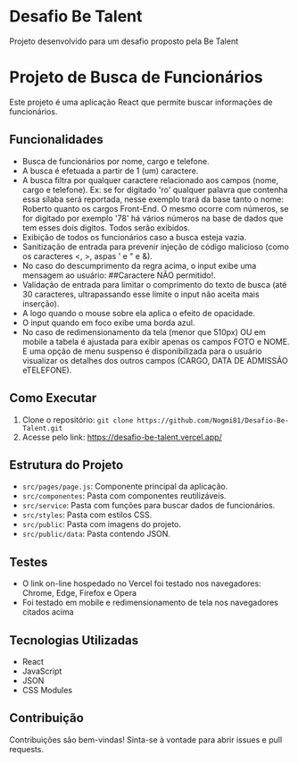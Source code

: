 # Desafio Be Talent
Projeto desenvolvido para um desafio proposto pela Be Talent

# Projeto de Busca de Funcionários

Este projeto é uma aplicação React que permite buscar informações de funcionários.

## Funcionalidades

-   Busca de funcionários por nome, cargo e telefone.
-   A busca é efetuada a partir de 1 (um) caractere.
-   A busca filtra por qualquer caractere relacionado aos campos (nome, cargo e telefone). Ex: se for digitado 'ro' qualquer palavra que contenha essa sílaba será reportada, nesse exemplo trará da base tanto o nome: Roberto quanto os cargos Front-End. O mesmo ocorre com números, se for digitado por exemplo '78' há vários números na base de dados que tem esses dois digitos. Todos serão exibidos.
-   Exibição de todos os funcionários caso a busca esteja vazia.
-   Sanitização de entrada para prevenir injeção de código malicioso (como os caracteres <, >, aspas ' e " e &).
-   No caso do descumprimento da regra acima, o input exibe uma mensagem ao usuário: ##Caractere NÃO permitido!.
-   Validação de entrada para limitar o comprimento do texto de busca (até 30 caracteres, ultrapassando esse limite o input não aceita mais inserção).
-   A logo quando o mouse sobre ela aplica o efeito de opacidade.
-   O input quando em foco exibe uma borda azul.
-   No caso de redimensionamento da tela (menor que 510px) OU em mobile a tabela é ajustada para exibir apenas os campos FOTO e NOME. E uma opção de menu suspenso é disponibilizada para o usuário visualizar os detalhes dos outros campos (CARGO,	DATA DE ADMISSÃO eTELEFONE).

## Como Executar

1.  Clone o repositório: `git clone https://github.com/Nogmi81/Desafio-Be-Talent.git`
2.  Acesse pelo link: https://desafio-be-talent.vercel.app/

## Estrutura do Projeto

-   `src/pages/page.js`: Componente principal da aplicação.
-   `src/componentes`: Pasta com componentes reutilizáveis.
-   `src/service`: Pasta com funções para buscar dados de funcionários.
-   `src/styles`: Pasta com estilos CSS.
-   `src/public`: Pasta com imagens do projeto.
-   `src/public/data`: Pasta contendo JSON.

  ## Testes

  -   O link on-line hospedado no Vercel foi testado nos navegadores: Chrome, Edge, Firefox e Opera
  -   Foi testado em mobile e redimensionamento de tela nos navegadores citados acima
  

## Tecnologias Utilizadas

-   React
-   JavaScript
-   JSON
-   CSS Modules

## Contribuição

Contribuições são bem-vindas! Sinta-se à vontade para abrir issues e pull requests.
